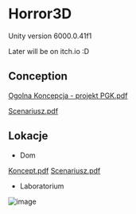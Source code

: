 # Horror3D
Unity version 6000.0.41f1

Later will be on itch.io :D
## Conception
[Ogolna Koncepcja - projekt PGK.pdf](https://github.com/Daniss1m0/Horror3D/blob/main/Ogolna.Koncepcja.-.projekt.PGK.pdf)

[Scenariusz.pdf](https://github.com/Daniss1m0/Horror3D/blob/main/Scenariusz_2.pdf)
## Lokacje
* Dom

[Koncept.pdf](https://github.com/Daniss1m0/Horror3D/blob/main/lokacje1.pdf)
[Scenariusz.pdf](https://github.com/Daniss1m0/Horror3D/blob/main/scenariusz1.pdf)
* Laboratorium

![image](https://github.com/user-attachments/assets/31ce2da0-83a7-440a-b01c-a38354515a92)

